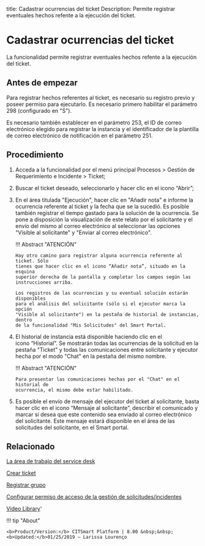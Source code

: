 title:  Cadastrar ocurrencias del ticket 
Description: Permite registrar eventuales hechos refente a la ejecución del ticket.
# Cadastrar ocurrencias del ticket

La funcionalidad permite registrar eventuales hechos refente a la ejecución del ticket.

Antes de empezar
----------------

Para registrar hechos referentes al ticket, es necesario su registro previo y
poseer permiso para ejecutarlo. Es necesario primero habilitar el parámetro 298
(configurado en "S").

Es necesario también establecer en el parámetro 253, el ID de correo electrónico
elegido para registrar la instancia y el identificador de la plantilla de correo
electrónico de notificación en el parámetro 251.

Procedimiento
-------------

1.  Acceda a la funcionalidad por el menú principal Procesos \> Gestión de
    Requerimiento e Incidente \> Ticket;

2.  Buscar el ticket deseado, seleccionarlo y hacer clic en el icono “Abrir”;

3.  En el área titulada "Ejecución", hacer clic en "Añadir nota" e informe la
    ocurrencia referente al ticket y la fecha que se la sucedió. Es posible
    también registrar el tiempo gastado para la solución de la ocurrencia. Se
    pone a disposición la visualización de este relato por el solicitante y el
    envío del mismo al correo electrónico al seleccionar las opciones "Vísible
    al solicitante" y "Enviar al correo electrónico".

    !!! Abstract "ATENCIÓN"

        Hay otro camino para registrar alguna ocurrencia referente al ticket. Sólo
        tienes que hacer clic en el icono “Añadir nota”, situado en la esquina
        superior derecha de la pantalla y completar los campos según las
        instrucciones arriba.

        Los registros de las ocurrencias y su eventual solución estarán disponibles
        para el análisis del solicitante (sólo si el ejecutor marca la opción
        "Visible al solicitante") en la pestaña de historial de instancias, dentro
        de la funcionalidad "Mis Solicitudes" del Smart Portal.

4.  El historial de instancia está disponible haciendo clic en el
    icono “Historial”. Se mostrarán todas las ocurrencias de la solicitud en la
    pestaña "Ticket" y todas las comunicaciones entre solicitante y ejecutor
    hecha por el modo "Chat" en la pestaña del mismo nombre.

    !!! Abstract "ATENCIÓN"

        Para presentar las comunicaciones hechas por el "Chat" en el historial de
        ocurrencia, el mismo debe estar habilitado.

5.  Es posible el envío de mensaje del ejecutor del ticket al solicitante, basta
    hacer clic en el icono “Mensaje al solicitante”, describir el comunicado y
    marcar si desea que este contenido sea enviado al correo electrónico del
    solicitante. Este mensaje estará disponible en el área de las solicitudes
    del solicitante, en el Smart portal.


Relacionado
-----------

[La área de trabajo del service desk](/es-es/citsmart-platform-8/processes/tickets/use/desktop-of-service-desk.html)

[Crear ticket](/es-es/citsmart-platform-8/processes/tickets/use/create-ticket.html)

[Registrar grupo](/es-es/citsmart-platform-8/initial-settings/access-settings/user/register-groups.html)

[Configurar permiso de acceso de la gestión de solicitudes/incidentes](/es-es/citsmart-platform-8/processes/tickets/configuration/configure-access-permission-ticket.html)

<i class='fa fa-youtube-play  fa-2x' style='color:#97ce17;vertical-align: middle;'> </i> [Video Library](https://www.youtube.com/playlist?list=PLB5qK2uzf2ROfIFL9F-3s-gomHNzudBEy)'

!!! tip "About"

    <b>Product/Version:</b> CITSmart Platform | 8.00 &nbsp;&nbsp;
    <b>Updated:</b>01/25/2019 – Larissa Lourenço

